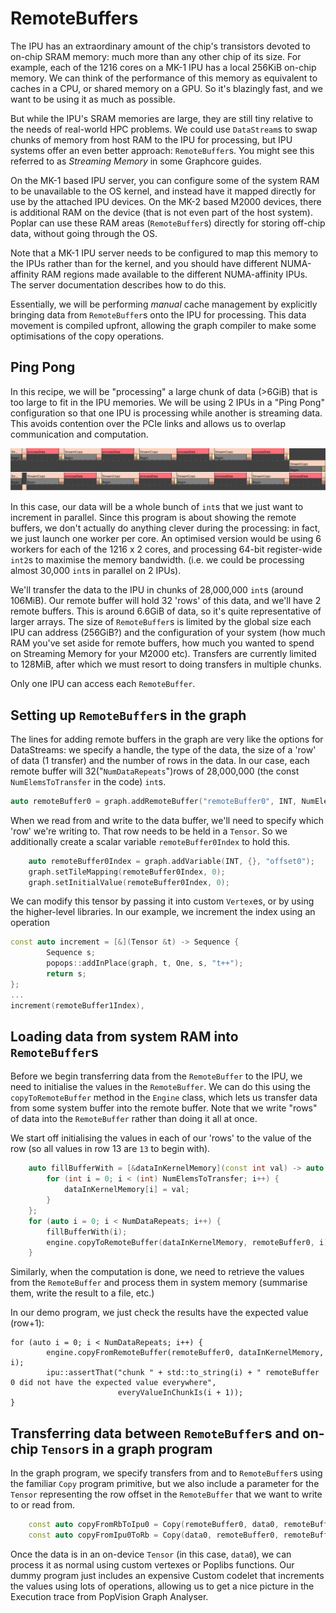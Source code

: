 # RemoteBuffers

The IPU has an extraordinary amount of the chip's transistors devoted to on-chip SRAM memory: much more than any
other chip of its size. For example, each of the 1216 cores on a MK-1 IPU has a local 256KiB on-chip memory. 
We can think of the performance of this memory as equivalent to caches in a CPU, or 
shared memory on a GPU. So it's blazingly fast, and we want to be using it as much as possible. 

But while the IPU's SRAM memories are large, they are still tiny relative to the needs of real-world 
HPC problems. We could use `DataStream`s to swap chunks of memory from host RAM to the IPU for processing, but
IPU systems offer an even better approach: `RemoteBuffer`s. You might see this referred to as _Streaming Memory_ in
some Graphcore guides.

On the MK-1 based IPU server, you can configure some of the system RAM to be unavailable to the OS kernel, and instead
have it mapped directly for use by the attached IPU devices. On the MK-2 based M2000 devices, there is additional
RAM on the device (that is not even part of the host system). Poplar can use these RAM areas (`RemoteBuffer`s) directly for storing
off-chip data, without going through the OS.

Note that a MK-1 IPU server needs to be configured to map this memory to the IPUs rather than for the kernel, 
and you should have different NUMA-affinity RAM regions 
made available to the different NUMA-affinity IPUs. The server documentation describes how to do this.

Essentially, we will be performing _manual_ cache management by explicitly bringing data from `RemoteBuffer`s onto the IPU
for processing. This data movement is compiled upfront, allowing the graph compiler to make some optimisations of the
copy operations.

## Ping Pong
In this recipe, we will be "processing" a large chunk of data (>6GiB) that is too large to fit in the IPU memories. We will be
using 2 IPUs in a "Ping Pong" configuration so that one IPU is processing while another is streaming data. This avoids
contention over the PCIe links and allows us to overlap communication and computation.

![A screenshot from PopVision Graph Analyser showing the execution trace of the Ping Pong program on 2 IPUs][remote-buffer-ping-pong]

[remote-buffer-ping-pong]: ./remote-buffer-ping-pong.png "Execution trace from the Ping Pong 2-IPU program"

In this case, our data will be a whole bunch of `int`s that we just want to increment in parallel.
Since this program is about showing the remote buffers, we don't actually do anything clever during the processing: in fact, we
just launch one worker per core. An optimised version would be using 6 workers for each of the 1216 x 2 cores, and processing
64-bit register-wide `int2`s to maximise the memory bandwidth. (i.e. we could be processing almost 30,000 `int`s in parallel
on 2 IPUs).  

We'll transfer the data to the IPU in chunks of 28,000,000 `int`s (around 106MiB). Our remote buffer will hold 32 'rows'
of this data, and we'll have 2 remote buffers. This is around 6.6GiB of data, so it's quite representative of larger
arrays. The size of `RemoteBuffer`s is limited by the global size each IPU can address (256GiB?) and the configuration of your system
(how much RAM you've set aside for remote buffers, how much you wanted to spend on Streaming Memory for your M2000 etc).
Transfers are currently limited to 128MiB, after which we must resort to doing transfers in multiple chunks.

Only one IPU can access each `RemoteBuffer`.

## Setting up `RemoteBuffer`s in the graph

The lines for adding remote buffers in the graph are very like the options for DataStreams: we specify a handle,
the type of the data, the size of a 'row' of data (1 transfer) and the number of rows in the data. In our case,
each remote buffer will 32("`NumDataRepeats`")rows of 28,000,000 (the const `NumElemsToTransfer` in the code) `int`s.
```C++
auto remoteBuffer0 = graph.addRemoteBuffer("remoteBuffer0", INT, NumElemsToTransfer, NumDataRepeats);
```

When we read from and write to the data buffer, we'll need to specify which 'row' we're writing to. That row needs to
be held in a `Tensor`. So we additionally create a scalar variable `remoteBuffer0Index` to hold this.

```C++
    auto remoteBuffer0Index = graph.addVariable(INT, {}, "offset0");
    graph.setTileMapping(remoteBuffer0Index, 0);
    graph.setInitialValue(remoteBuffer0Index, 0);
```

We can modify this tensor by passing it into custom `Vertex`es, or by using the higher-level libraries. In our example,
we increment the index using an operation

```C++
const auto increment = [&](Tensor &t) -> Sequence {
        Sequence s;
        popops::addInPlace(graph, t, One, s, "t++");
        return s;
};
...
increment(remoteBuffer1Index),

```

## Loading data from system RAM into `RemoteBuffer`s
Before we begin transferring data from the `RemoteBuffer` to the IPU, we need to initialise the values in the `RemoteBuffer`.
We can do this using the `copyToRemoteBuffer` method in the `Engine` class, which lets us 
transfer data from some system buffer into the remote buffer. Note that we write "rows" of data into the `RemoteBuffer`
rather than doing it all at once.

We start off initialising the values in each of our 'rows' to the value of the row (so all values in row 13 are `13` to begin with).

```C++ auto dataInKernelMemory = new int[NumElemsToTransfer];
    auto fillBufferWith = [&dataInKernelMemory](const int val) -> auto {
        for (int i = 0; i < (int) NumElemsToTransfer; i++) {
            dataInKernelMemory[i] = val;
        }
    };
    for (auto i = 0; i < NumDataRepeats; i++) {
        fillBufferWith(i);
        engine.copyToRemoteBuffer(dataInKernelMemory, remoteBuffer0, i);
    }
```

Similarly, when the computation is done, we need to retrieve the values from the `RemoteBuffer` and process them 
in system memory (summarise them, write the result to a file, etc.)

In our demo program, we just check the results have the expected value (row+1):
```
for (auto i = 0; i < NumDataRepeats; i++) {
        engine.copyFromRemoteBuffer(remoteBuffer0, dataInKernelMemory, i);
        ipu::assertThat("chunk " + std::to_string(i) + " remoteBuffer 0 did not have the expected value everywhere",
                        everyValueInChunkIs(i + 1));
}
```

## Transferring data between `RemoteBuffer`s and on-chip `Tensor`s in a graph program
In the graph program, we specify transfers from and to `RemoteBuffer`s using the familiar `Copy` program primitive,
but we also include a parameter for the `Tensor` representing the row offset in the `RemoteBuffer` that we want to write to
or read from.

```C++
    const auto copyFromRbToIpu0 = Copy(remoteBuffer0, data0, remoteBuffer0Index);
    const auto copyFromIpu0ToRb = Copy(data0, remoteBuffer0, remoteBuffer0Index);
```

Once the data is in an on-device `Tensor` (in this case, `data0`), we can process it as normal using custom vertexes or
Poplibs functions. Our dummy program just includes an expensive Custom codelet that increments the values using lots of
operations, allowing us to get a nice picture in the Execution trace from PopVision Graph Analyser.
